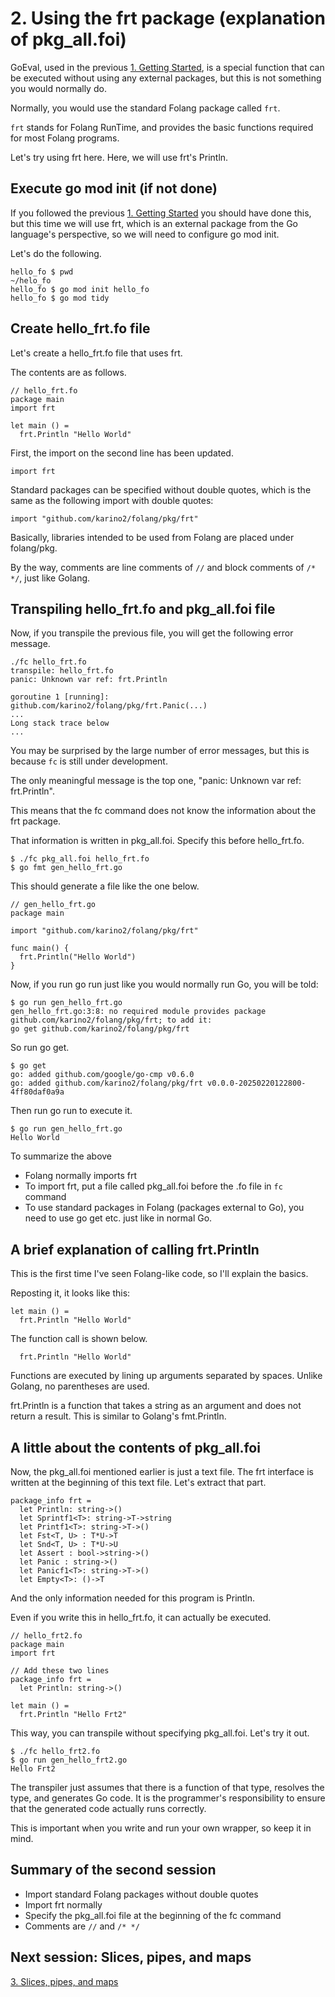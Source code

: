 # 2. Using the frt package (explanation of pkg_all.foi)

GoEval, used in the previous [1. Getting Started](1_GettingStarted.md), is a special function that can be executed without using any external packages, but this is not something you would normally do.

Normally, you would use the standard Folang package called `frt`.

`frt` stands for Folang RunTime, and provides the basic functions required for most Folang programs.

Let's try using frt here.  Here, we will use frt's Println.

## Execute go mod init (if not done)

If you followed the previous [1. Getting Started](1_GettingStarted.md) you should have done this, but this time we will use frt, which is an external package from the Go language's perspective, so we will need to configure go mod init.

Let's do the following.

```
hello_fo $ pwd
~/helo_fo
hello_fo $ go mod init hello_fo
hello_fo $ go mod tidy
```

## Create hello_frt.fo file

Let's create a hello_frt.fo file that uses frt.

The contents are as follows.

```
// hello_frt.fo
package main
import frt

let main () =
  frt.Println "Hello World"

```

First, the import on the second line has been updated.

```
import frt
```

Standard packages can be specified without double quotes,
which is the same as the following import with double quotes:

```
import "github.com/karino2/folang/pkg/frt"
```

Basically, libraries intended to be used from Folang are placed under folang/pkg.

By the way, comments are line comments of `//` and block comments of `/* */`, just like Golang.

## Transpiling hello_frt.fo and pkg_all.foi file

Now, if you transpile the previous file, you will get the following error message.

```
./fc hello_frt.fo
transpile: hello_frt.fo
panic: Unknown var ref: frt.Println

goroutine 1 [running]:
github.com/karino2/folang/pkg/frt.Panic(...)
...
Long stack trace below
...
```

You may be surprised by the large number of error messages, but this is because `fc` is still under development.

The only meaningful message is the top one, "panic: Unknown var ref: frt.Println".

This means that the fc command does not know the information about the frt package.

That information is written in pkg_all.foi.
Specify this before hello_frt.fo.

```
$ ./fc pkg_all.foi hello_frt.fo
$ go fmt gen_hello_frt.go
```

This should generate a file like the one below.

```golang
// gen_hello_frt.go
package main

import "github.com/karino2/folang/pkg/frt"

func main() {
  frt.Println("Hello World")
}
```

Now, if you run go run just like you would normally run Go, you will be told:

```
$ go run gen_hello_frt.go
gen_hello_frt.go:3:8: no required module provides package github.com/karino2/folang/pkg/frt; to add it:
go get github.com/karino2/folang/pkg/frt
```

So run go get.

```
$ go get
go: added github.com/google/go-cmp v0.6.0
go: added github.com/karino2/folang/pkg/frt v0.0.0-20250220122800-4ff80daf0a9a
```

Then run go run to execute it.

```
$ go run gen_hello_frt.go
Hello World
```

To summarize the above

- Folang normally imports frt
- To import frt, put a file called pkg_all.foi before the .fo file in `fc` command
- To use standard packages in Folang (packages external to Go), you need to use go get etc. just like in normal Go.

## A brief explanation of calling frt.Println

This is the first time I've seen Folang-like code, so I'll explain the basics.

Reposting it, it looks like this:

```
let main () =
  frt.Println "Hello World"
```

The function call is shown below.

```
  frt.Println "Hello World"
```

Functions are executed by lining up arguments separated by spaces.
Unlike Golang, no parentheses are used.

frt.Println is a function that takes a string as an argument and does not return a result.
This is similar to Golang's fmt.Println.

## A little about the contents of pkg_all.foi

Now, the pkg_all.foi mentioned earlier is just a text file.
The frt interface is written at the beginning of this text file.
Let's extract that part.

```
package_info frt =
  let Println: string->()
  let Sprintf1<T>: string->T->string
  let Printf1<T>: string->T->()
  let Fst<T, U> : T*U->T
  let Snd<T, U> : T*U->U
  let Assert : bool->string->()
  let Panic : string->()
  let Panicf1<T>: string->T->()
  let Empty<T>: ()->T
```

And the only information needed for this program is Println.

Even if you write this in hello_frt.fo, it can actually be executed.

```
// hello_frt2.fo
package main
import frt

// Add these two lines
package_info frt =
  let Println: string->()

let main () =
  frt.Println "Hello Frt2"
```

This way, you can transpile without specifying pkg_all.foi.
Let's try it out.

```
$ ./fc hello_frt2.fo
$ go run gen_hello_frt2.go
Hello Frt2
```

The transpiler just assumes that there is a function of that type, resolves the type, and generates Go code.
It is the programmer's responsibility to ensure that the generated code actually runs correctly.

This is important when you write and run your own wrapper, so keep it in mind.

## Summary of the second session

- Import standard Folang packages without double quotes
- Import frt normally
- Specify the pkg_all.foi file at the beginning of the fc command
- Comments are `//` and `/* */`

## Next session: Slices, pipes, and maps

[3. Slices, pipes, and maps](3_SlicePipeMap.md)